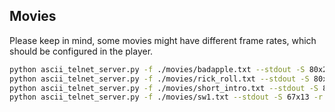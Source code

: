 Movies 
--------------

Please keep in mind, some movies might have different frame rates,
which should be configured in the player.

```bash
python ascii_telnet_server.py -f ./movies/badapple.txt --stdout -S 80x24 -s 80x25 -r 60
python ascii_telnet_server.py -f ./movies/rick_roll.txt --stdout -S 80x24 -s 80x25 -r 24
python ascii_telnet_server.py -f ./movies/short_intro.txt --stdout -S 80x24 -s 80x25 -r 24
python ascii_telnet_server.py -f ./movies/sw1.txt --stdout -S 67x13 -r 15
```
